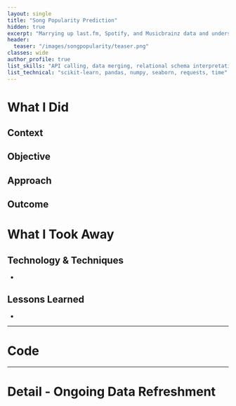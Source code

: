 ```yaml
---
layout: single
title: "Song Popularity Prediction"
hidden: true
excerpt: "Marrying up last.fm, Spotify, and Musicbrainz data and understand if/how sonic features make a song popular"
header:
  teaser: "/images/songpopularity/teaser.png"
classes: wide
author_profile: true
list_skills: "API calling, data merging, relational schema interpretation, regression, feature importance analysis"
list_technical: "scikit-learn, pandas, numpy, seaborn, requests, time"
---
```


# What I Did

## Context


## Objective


## Approach


## Outcome


# What I Took Away

## Technology & Techniques
* 

## Lessons Learned
* 

---

# Code

---

# Detail - Ongoing Data Refreshment